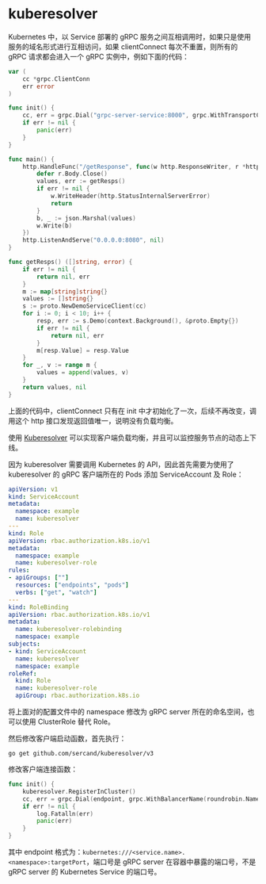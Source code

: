# kuberesolver

Kubernetes 中，以 Service 部署的 gRPC 服务之间互相调用时，如果只是使用服务的域名形式进行互相访问，如果 clientConnect 每次不重置，则所有的 gRPC 请求都会进入一个 gRPC 实例中，例如下面的代码：

```go
var (
	cc *grpc.ClientConn
	err error
)

func init() {
	cc, err = grpc.Dial("grpc-server-service:8000", grpc.WithTransportCredentials(insecure.NewCredentials()))
	if err != nil {
		panic(err)
	}
}

func main() {
	http.HandleFunc("/getResponse", func(w http.ResponseWriter, r *http.Request) {
		defer r.Body.Close()
		values, err := getResps()
		if err != nil {
			w.WriteHeader(http.StatusInternalServerError)
			return
		}
		b, _ := json.Marshal(values)
		w.Write(b)
	})
	http.ListenAndServe("0.0.0.0:8080", nil)
}

func getResps() ([]string, error) {
	if err != nil {
		return nil, err
	}
	m := map[string]string{}
	values := []string{}
	s := proto.NewDemoServiceClient(cc)
	for i := 0; i < 10; i++ {
		resp, err := s.Demo(context.Background(), &proto.Empty{})
		if err != nil {
			return nil, err
		}
		m[resp.Value] = resp.Value
	}
	for _, v := range m {
		values = append(values, v)
	}
	return values, nil
}
```

上面的代码中，clientConnect 只有在 init 中才初始化了一次，后续不再改变，调用这个 http 接口发现返回值唯一，说明没有负载均衡。

使用 [Kuberesolver](https://github.com/sercand/kuberesolver) 可以实现客户端负载均衡，并且可以监控服务节点的动态上下线。

因为 kuberesolver 需要调用 Kubernetes 的 API，因此首先需要为使用了 kuberesolver 的 gRPC 客户端所在的 Pods 添加 ServiceAccount 及 Role：

```yaml
apiVersion: v1
kind: ServiceAccount
metadata:
  namespace: example
  name: kuberesolver
---
kind: Role
apiVersion: rbac.authorization.k8s.io/v1
metadata:
  namespace: example
  name: kuberesolver-role
rules:
- apiGroups: [""]
  resources: ["endpoints", "pods"]
  verbs: ["get", "watch"]
---
kind: RoleBinding
apiVersion: rbac.authorization.k8s.io/v1
metadata:
  name: kuberesolver-rolebinding
  namespace: example
subjects:
- kind: ServiceAccount
  name: kuberesolver
  namespace: example
roleRef:
  kind: Role
  name: kuberesolver-role
  apiGroup: rbac.authorization.k8s.io
```

将上面对的配置文件中的 namespace 修改为 gRPC server 所在的命名空间，也可以使用 ClusterRole 替代 Role。

然后修改客户端启动函数，首先执行：

```shell
go get github.com/sercand/kuberesolver/v3
```

修改客户端连接函数：

```go
func init() {
	kuberesolver.RegisterInCluster()
	cc, err = grpc.Dial(endpoint, grpc.WithBalancerName(roundrobin.Name), grpc.WithTransportCredentials(insecure.NewCredentials()))
	if err != nil {
		log.Fatalln(err)
		panic(err)
	}
}
```

其中 endpoint 格式为：`kubernetes:///<service.name>.<namespace>:targetPort`，端口号是 gRPC server 在容器中暴露的端口号，不是 gRPC server 的 Kubernetes Service 的端口号。

